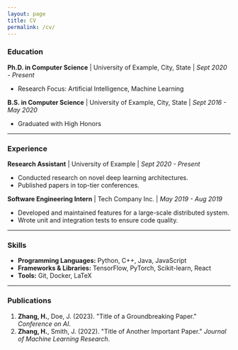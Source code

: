 ```yaml
---
layout: page
title: CV
permalink: /cv/
---
```


### Education

**Ph.D. in Computer Science** | University of Example, City, State | *Sept 2020 - Present*
- Research Focus: Artificial Intelligence, Machine Learning

**B.S. in Computer Science** | University of Example, City, State | *Sept 2016 - May 2020*
- Graduated with High Honors

---

### Experience

**Research Assistant** | University of Example | *Sept 2020 - Present*
- Conducted research on novel deep learning architectures.
- Published papers in top-tier conferences.

**Software Engineering Intern** | Tech Company Inc. | *May 2019 - Aug 2019*
- Developed and maintained features for a large-scale distributed system.
- Wrote unit and integration tests to ensure code quality.

---

### Skills

- **Programming Languages:** Python, C++, Java, JavaScript
- **Frameworks & Libraries:** TensorFlow, PyTorch, Scikit-learn, React
- **Tools:** Git, Docker, LaTeX

---

### Publications

1.  **Zhang, H.**, Doe, J. (2023). "Title of a Groundbreaking Paper." *Conference on AI*.
2.  **Zhang, H.**, Smith, J. (2022). "Title of Another Important Paper." *Journal of Machine Learning Research*.